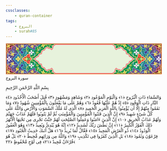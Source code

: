 ```yaml
---
cssclasses:
    - quran-container
tags:
    - البروج
    - surah#85
---
```

<div class="quran-container">
<span class="second-border"></span>
<span class="border"></span>
<div class="head-container">
<img src="https://raw.githubusercontent.com/LORDyyyyy/obsidian-the_quran_vault/main/The%20Quran%20Vault/src/webview/surah_head.png" height=100>
<div class="surah-name">
<span class="surah-name-fnt">سورة البروج</span>
</div>
</div>
<div class="quran-content">
<div class="name-of-god"> <p> بِسْمِ اللَّهِ الرَّحْمَنِ الرَّحِيمِ </p></div>
<p>
<span class="sign" id="f1">وَالسَّمَاءِ ذَاتِ الْبُرُوجِ <span>﴿</span>١<span>﴾</span></span>
<span class="sign" id="f2">وَالْيَوْمِ الْمَوْعُودِ <span>﴿</span>٢<span>﴾</span></span>
<span class="sign" id="f3">وَشَاهِدٍ وَمَشْهُودٍ <span>﴿</span>٣<span>﴾</span></span>
<span class="sign" id="f4">قُتِلَ أَصْحَبُ الْأُخْدُودِ <span>﴿</span>٤<span>﴾</span></span>
<span class="sign" id="f5">النَّارِ ذَاتِ الْوَقُودِ <span>﴿</span>٥<span>﴾</span></span>
<span class="sign" id="f6">إِذْ هُمْ عَلَيْهَا قُعُودٌ <span>﴿</span>٦<span>﴾</span></span>
<span class="sign" id="f7">وَهُمْ عَلَى مَا يَفْعَلُونَ بِالْمُؤْمِنِينَ شُهُودٌ <span>﴿</span>٧<span>﴾</span></span>
<span class="sign" id="f8">وَمَا نَقَمُوا مِنْهُمْ إِلَّا أَن يُؤْمِنُوا بِاللَّهِ الْعَزِيزِ الْحَمِيدِ <span>﴿</span>٨<span>﴾</span></span>
<span class="sign" id="f9">الَّذِى لَهُ مُلْكُ السَّمَوَتِ وَالْأَرْضِ وَاللَّهُ عَلَى كُلِّ شَىْءٍ شَهِيدٌ <span>﴿</span>٩<span>﴾</span></span>
<span class="sign" id="f10">إِنَّ الَّذِينَ فَتَنُوا الْمُؤْمِنِينَ وَالْمُؤْمِنَتِ ثُمَّ لَمْ يَتُوبُوا فَلَهُمْ عَذَابُ جَهَنَّمَ وَلَهُمْ عَذَابُ الْحَرِيقِ <span>﴿</span>١۰<span>﴾</span></span>
<span class="sign" id="f11">إِنَّ الَّذِينَ ءَامَنُوا وَعَمِلُوا الصَّلِحَتِ لَهُمْ جَنَّتٌ تَجْرِى مِن تَحْتِهَا الْأَنْهَرُ ذَلِكَ الْفَوْزُ الْكَبِيرُ <span>﴿</span>١١<span>﴾</span></span>
<span class="sign" id="f12">إِنَّ بَطْشَ رَبِّكَ لَشَدِيدٌ <span>﴿</span>١٢<span>﴾</span></span>
<span class="sign" id="f13">إِنَّهُ هُوَ يُبْدِئُ وَيُعِيدُ <span>﴿</span>١٣<span>﴾</span></span>
<span class="sign" id="f14">وَهُوَ الْغَفُورُ الْوَدُودُ <span>﴿</span>١٤<span>﴾</span></span>
<span class="sign" id="f15">ذُو الْعَرْشِ الْمَجِيدُ <span>﴿</span>١٥<span>﴾</span></span>
<span class="sign" id="f16">فَعَّالٌ لِّمَا يُرِيدُ <span>﴿</span>١٦<span>﴾</span></span>
<span class="sign" id="f17">هَلْ أَتَىكَ حَدِيثُ الْجُنُودِ <span>﴿</span>١٧<span>﴾</span></span>
<span class="sign" id="f18">فِرْعَوْنَ وَثَمُودَ <span>﴿</span>١٨<span>﴾</span></span>
<span class="sign" id="f19">بَلِ الَّذِينَ كَفَرُوا فِى تَكْذِيبٍ <span>﴿</span>١٩<span>﴾</span></span>
<span class="sign" id="f20">وَاللَّهُ مِن وَرَائِهِم مُّحِيطٌ <span>﴿</span>٢۰<span>﴾</span></span>
<span class="sign" id="f21">بَلْ هُوَ قُرْءَانٌ مَّجِيدٌ <span>﴿</span>٢١<span>﴾</span></span>
<span class="sign" id="f22">فِى لَوْحٍ مَّحْفُوظٍ <span>﴿</span>٢٢<span>﴾</span></span>

</p>
</div>
<span class="border" style="margin-top:25px;"></span>
<span class="second-border-bottom"></span>
</div>
